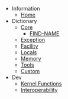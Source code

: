- Information
	- [Home](/)
- Dictionary
	- [Core](/core/)
		- [FIND-NAME](/core/find_name.md)
	- [Exception](/exception/)
	- [Facility](/facility/)
	- [Locals](/locals/)
	- [Memory](/memory/)
	- [Tools](/tools/)
	- [Custom](/custom/)
- Dev
	- [Kernel Functions](/kernel/)
	- [Interoperability](/interop/)